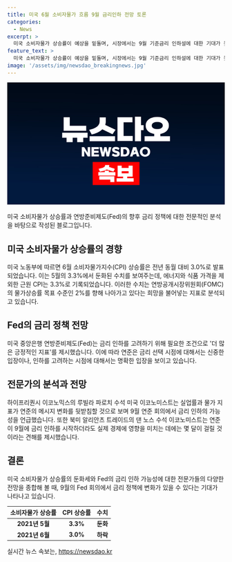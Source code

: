 ```yaml
---
title: 미국 6월 소비자물가 흐름 9월 금리인하 전망 토론
categories:
  - News
excerpt: >
  미국 소비자물가 상승률이 예상을 밑돌며, 시장에서는 9월 기준금리 인하설에 대한 기대가 높아지고 있다. 물가상승률이 전문가 예상치를 하회하며 소비자물가 상승세가 둔화되었고, 이는 연준이 금리 인하를 고려할 필요 조건으로 여겨지고 있다. 에너지와 식품을 제외한 근원 CPI는 3.3%로 작년 4월 이후 가장 낮은 상승률을 보였으며, 이는 기준금리 인하의 근거로 작용할 수 있다는 분석이 나왔다. 연준은 금리인하 시점에 대해 신중한 입장이지만, 인하 고려 시점에 대해서는 명확하게 보이고 있다. 9월 연준 회의에서 금리 인하 가능성이 높아졌으며, 이는 미국 경제에 대한 긍정적인 변화를 기대하게 한다는 전망이 나왔다.
feature_text: >
  미국 소비자물가 상승률이 예상을 밑돌며, 시장에서는 9월 기준금리 인하설에 대한 기대가 높아지고 있다. 물가상승률이 전문가 예상치를 하회하며 소비자물가 상승세가 둔화되었고, 이는 연준이 금리 인하를 고려할 필요 조건으로 여겨지고 있다. 에너지와 식품을 제외한 근원 CPI는 3.3%로 작년 4월 이후 가장 낮은 상승률을 보였으며, 이는 기준금리 인하의 근거로 작용할 수 있다는 분석이 나왔다. 연준은 금리인하 시점에 대해 신중한 입장이지만, 인하 고려 시점에 대해서는 명확하게 보이고 있다. 9월 연준 회의에서 금리 인하 가능성이 높아졌으며, 이는 미국 경제에 대한 긍정적인 변화를 기대하게 한다는 전망이 나왔다.
image: '/assets/img/newsdao_breakingnews.jpg'
---
```


<p><img src="/assets/img/newsdao_breakingnews.jpg" alt="flaretime 속보" /></p>

<p>미국 소비자물가 상승률과 연방준비제도(Fed)의 향후 금리 정책에 대한 전문적인 분석을 바탕으로 작성된 블로그입니다.</p>

<h2 data-ke-size="size26">미국 소비자물가 상승률의 경향</h2>

<p>미국 노동부에 따르면 6월 소비자물가지수(CPI) 상승률은 전년 동월 대비 3.0%로 발표되었습니다. 이는 5월의 3.3%에서 둔화된 수치를 보여주는데, 에너지와 식품 가격을 제외한 근원 CPI는 3.3%로 기록되었습니다. 이러한 수치는 연방공개시장위원회(FOMC)의 물가상승률 목표 수준인 2%를 향해 나아가고 있다는 희망을 불어넣는 지표로 분석되고 있습니다.</p>

<p data-ke-size="size16"></p>

<h2 data-ke-size="size26">Fed의 금리 정책 전망</h2>

<p>미국 중앙은행 연방준비제도(Fed)는 금리 인하를 고려하기 위해 필요한 조건으로 '더 많은 긍정적인 지표'를 제시했습니다. 이에 따라 연준은 금리 선택 시점에 대해서는 신중한 입장이나, 인하를 고려하는 시점에 대해서는 명확한 입장을 보이고 있습니다.</p>

<p data-ke-size="size16"></p>

<h2 data-ke-size="size26">전문가의 분석과 전망</h2>

<p>하이프리퀀시 이코노믹스의 루빌라 파로치 수석 미국 이코노미스트는 실업률과 물가 지표가 연준의 메시지 변화를 뒷받침할 것으로 보며 9월 연준 회의에서 금리 인하의 가능성을 언급했습니다. 또한 북미 알리안츠 트레이드의 댄 노스 수석 이코노미스트는 연준이 9월에 금리 인하를 시작하더라도 실제 경제에 영향을 미치는 데에는 몇 달이 걸릴 것이라는 견해를 제시했습니다.</p>

<p data-ke-size="size16"></p>

<h2 data-ke-size="size26">결론</h2>

<p>미국 소비자물가 상승률의 둔화세와 Fed의 금리 인하 가능성에 대한 전문가들의 다양한 전망을 종합해 볼 때, 9월의 Fed 회의에서 금리 정책에 변화가 있을 수 있다는 기대가 나타나고 있습니다.</p>

<p data-ke-size="size16"></p>

<table>
<thead>
    <tr>
        <th style="text-align: center;">소비자물가 상승률</th>
        <th style="text-align: center;">CPI 상승률</th>
        <th style="text-align: center;">수치</th>
    </tr>
</thead>
<tbody>
    <tr>
        <td style="text-align: center; height: 17px;"><b>2021년 5월</b></td>
        <td style="text-align: center; height: 17px;"><b>3.3%</b></td>
        <td style="text-align: center; height: 17px;"><b>둔화</b></td>
    </tr>
    <tr>
        <td style="text-align: center; height: 17px;"><b>2021년 6월</b></td>
        <td style="text-align: center; height: 17px;"><b>3.0%</b></td>
        <td style="text-align: center; height: 17px;"><b>하락</b></td>
    </tr>
</tbody>
</table>

<p data-ke-size="size16"></p>
실시간 뉴스 속보는, <a href="https://newsdao.kr" rel="dofollow">https://newsdao.kr</a>


